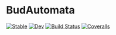 # BudAutomata

[![Stable](https://img.shields.io/badge/docs-stable-blue.svg)](https://Arkoniak.github.io/BudAutomata.jl/stable)
[![Dev](https://img.shields.io/badge/docs-dev-blue.svg)](https://Arkoniak.github.io/BudAutomata.jl/dev)
[![Build Status](https://travis-ci.com/Arkoniak/BudAutomata.jl.svg?branch=master)](https://travis-ci.com/Arkoniak/BudAutomata.jl)
[![Coveralls](https://coveralls.io/repos/github/Arkoniak/BudAutomata.jl/badge.svg?branch=master)](https://coveralls.io/github/Arkoniak/BudAutomata.jl?branch=master)
